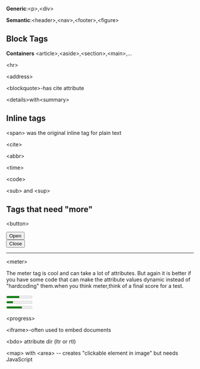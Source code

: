 **Generic**:\<p>,\<div>

**Semantic**:\<header>,\<nav>,\<footer>,\<figure>

## Block Tags
**Containers**
\<article>,\<aside>,\<section>,\<main>,...

\<hr>

\<address>

\<blockquote>-has cite attribute

\<details>with\<summary>

## Inline tags
\<span> was the original inline tag for plain text

\<cite>

\<abbr>

\<time>

\<code>

\<sub> and \<sup>

## Tags that need "more"
\<button>

<button>Open</button><br>
<button>Close</button>
<hr>

\<meter>
<html>
<p>The meter tag is cool and can take a lot of attributes.
    But again it is better if you have some code that can make the attribute values dynamic 
    instead of "hardcoding" them.when you think meter,think of a final score for a test.
</p>
<meter min="0" max="100" value="50">50%</meter><br>
<meter min="0" max="1" value=".25">25%</meter><br>
<meter min="5" max="10" value="8">60%</meter><br>
</html>

\<progress>

\<iframe>-often used to embed documents

\<bdo> attribute dir (ltr or rtl)

\<map> with \<area> -- creates "clickable element in image" but needs JavaScript






